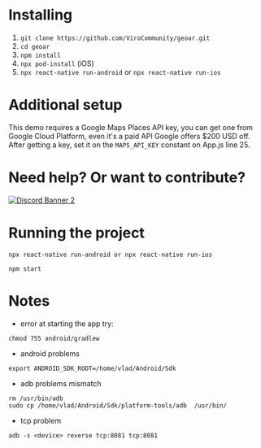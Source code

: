 # Installing

1. `git clone https://github.com/ViroCommunity/geoar.git`
2. `cd geoar`
3. `npm install`
4. `npx pod-install` (iOS)
5. `npx react-native run-android` or `npx react-native run-ios`

# Additional setup

This demo requires a Google Maps Places API key, you can get one from Google Cloud Platform, even it's a paid API Google
offers $200 USD off. After getting a key, set it on the `MAPS_API_KEY` constant on App.js line 25.

# Need help? Or want to contribute?

<a href="https://discord.gg/YfxDBGTxvG">
   <img src="https://discordapp.com/api/guilds/774471080713781259/widget.png?style=banner2" alt="Discord Banner 2"/>
</a>

# Running the project

```shell
npx react-native run-android or npx react-native run-ios
```

```shell
npm start 
```

[comment]: <> (TODO delete this)

# Notes

- error at starting the app try:

```shell
chmod 755 android/gradlew 
```

- android problems

```shell
export ANDROID_SDK_ROOT=/home/vlad/Android/Sdk
```

- adb problems mismatch

```shell
rm /usr/bin/adb
sudo cp /home/vlad/Android/Sdk/platform-tools/adb  /usr/bin/
```

- tcp problem

```shell
adb -s <device> reverse tcp:8081 tcp:8081
